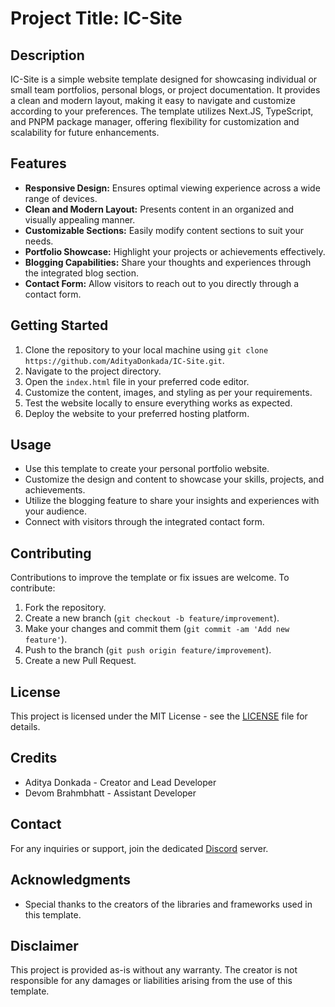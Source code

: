# Project Title: IC-Site

## Description
IC-Site is a simple website template designed for showcasing individual or small team portfolios, personal blogs, or project documentation. It provides a clean and modern layout, making it easy to navigate and customize according to your preferences. The template utilizes Next.JS, TypeScript, and PNPM package manager, offering flexibility for customization and scalability for future enhancements.

## Features
- **Responsive Design:** Ensures optimal viewing experience across a wide range of devices.
- **Clean and Modern Layout:** Presents content in an organized and visually appealing manner.
- **Customizable Sections:** Easily modify content sections to suit your needs.
- **Portfolio Showcase:** Highlight your projects or achievements effectively.
- **Blogging Capabilities:** Share your thoughts and experiences through the integrated blog section.
- **Contact Form:** Allow visitors to reach out to you directly through a contact form.

## Getting Started
1. Clone the repository to your local machine using `git clone https://github.com/AdityaDonkada/IC-Site.git`.
2. Navigate to the project directory.
3. Open the `index.html` file in your preferred code editor.
4. Customize the content, images, and styling as per your requirements.
5. Test the website locally to ensure everything works as expected.
6. Deploy the website to your preferred hosting platform.

## Usage
- Use this template to create your personal portfolio website.
- Customize the design and content to showcase your skills, projects, and achievements.
- Utilize the blogging feature to share your insights and experiences with your audience.
- Connect with visitors through the integrated contact form.

## Contributing
Contributions to improve the template or fix issues are welcome. To contribute:
1. Fork the repository.
2. Create a new branch (`git checkout -b feature/improvement`).
3. Make your changes and commit them (`git commit -am 'Add new feature'`).
4. Push to the branch (`git push origin feature/improvement`).
5. Create a new Pull Request.

## License
This project is licensed under the MIT License - see the [LICENSE](LICENSE) file for details.

## Credits
- Aditya Donkada - Creator and Lead Developer
- Devom Brahmbhatt - Assistant Developer

## Contact
For any inquiries or support, join the dedicated [Discord](https://discord.gg/F2DGWE7E) server.

## Acknowledgments
- Special thanks to the creators of the libraries and frameworks used in this template.

## Disclaimer
This project is provided as-is without any warranty. The creator is not responsible for any damages or liabilities arising from the use of this template.
